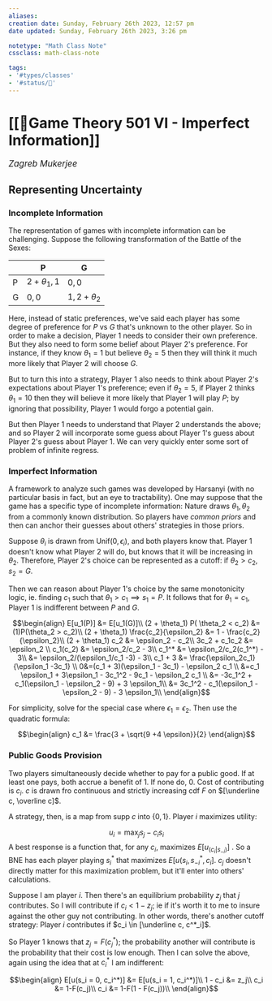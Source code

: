 ```yaml
---
aliases:
creation date: Sunday, February 26th 2023, 12:57 pm
date updated: Sunday, February 26th 2023, 3:26 pm

notetype: "Math Class Note"
cssclass: math-class-note

tags: 
- '#types/classes'
- '#status/🚧'
---
```


# [[🚧Game Theory 501 VI - Imperfect Information]]
<span style = "font-size:120%"><i >Zagreb Mukerjee </i></span>


## Representing Uncertainty

### Incomplete Information

The representation of games with incomplete information can be challenging. Suppose the following transformation of the Battle of the Sexes: 

|     | P               | G     |
| --- | --------------- | ----- |
| P   | $2 + \theta_1, 1$ | $0,0$ |
| G   | $0,0$           | $1, 2 + \theta_2$      |


Here, instead of static preferences, we've said each player has some degree of preference for $P$ vs $G$ that's unknown to the other player. So in order to make a decision, Player $1$ needs to consider their own preference. But they also need to form some belief about Player 2's preference. For instance, if they know $\theta_1 = 1$ but believe $\theta_2 = 5$ then they will think it much more likely that Player $2$ will choose $G$.

But to turn this into a strategy, Player $1$ also needs to think about Player $2$'s expectations about Player $1$'s preference; even if $\theta_2 = 5$, if Player $2$ thinks $\theta_1 = 10$ then they will believe it more likely that Player $1$ will play $P$; by ignoring that possibility, Player $1$ would forgo a potential gain. 

But then Player $1$ needs to understand that Player $2$ understands the above; and so Player $2$ will incorporate some guess about Player $1$'s guess about Player $2$'s guess about Player $1$. We can very quickly enter some sort of problem of infinite regress.

### Imperfect Information

A framework to analyze such games was developed by Harsanyi (with no particular basis in fact, but an eye to tractability). One may suppose that the game has a specific type of incomplete information: Nature draws $\theta_1, \theta_2$ from a commonly known distribution. So players have *common priors* and then can anchor their guesses about others' strategies in those priors. 

Suppose $\theta_i$ is drawn from $\text{Unif}(0, \epsilon_i)$, and both players know that. Player $1$ doesn't know what Player $2$ will do, but knows that it will be increasing in $\theta_2$. Therefore, Player $2$'s choice can be represented as a cutoff: if $\theta_2 > c_2$, $s_2 = G$.  

Then we can reason about Player $1$'s choice by the same monotonicity logic, ie. finding $c_1$ such that $\theta_1 > c_1 \implies s_1 = P$. It follows that for $\theta_1 = c_1$, Player $1$ is indifferent between $P$ and $G$.

$$\begin{align}
E[u_1(P)] &= E[u_1(G)]\\
(2 + \theta_1) P( \theta_2 < c_2) &= (1)P(\theta_2 > c_2)\\
(2 + \theta_1) \frac{c_2}{\epsilon_2} &= 1 - \frac{c_2}{\epsilon_2}\\
(2 + \theta_1) c_2 &= \epsilon_2 - c_2\\
3c_2 + c_1c_2  &= \epsilon_2 \\
c_1(c_2) &= \epsilon_2/c_2 - 3\\
c_1^* &=  \epsilon_2/c_2(c_1^*) - 3\\
&=  \epsilon_2/(\epsilon_1/c_1 -3) - 3\\
c_1 + 3 &= \frac{\epsilon_2c_1}{\epsilon_1 -3c_1} \\
0&=(c_1 + 3)(\epsilon_1 - 3c_1) - \epsilon_2 c_1 \\
&=c_1 \epsilon_1  + 3\epsilon_1 - 3c_1^2 - 9c_1 - \epsilon_2 c_1 \\
&= -3c_1^2 + c_1(\epsilon_1 - \epsilon_2 - 9) + 3 \epsilon_1\\
&= 3c_1^2 - c_1(\epsilon_1 - \epsilon_2 - 9) - 3 \epsilon_1\\
\end{align}$$

For simplicity, solve for the special case where $\epsilon_1 = \epsilon_2$. Then use the quadratic formula: 

$$\begin{align}
c_1 &= \frac{3 + \sqrt{9 +4 \epsilon}}{2}
\end{align}$$

### Public Goods Provision

Two players simultaneously decide whether to pay for a public good. If at least one pays, both accrue a benefit of $1$. If none do, $0$. Cost of contributing is $c_i$. $c$ is drawn fro continuous and strictly increasing cdf $F$ on $[\underline c, \overline c]$. 

A strategy, then, is a map from $\text{supp} \; c$ into $\{0,1\}$. Player $i$ maximizes utility: 

$$ u_i = \max_j s_j - c_i s_i$$
A best response is a function that, for any $c_i$, maximizes $E[u_(c_i|s_{-i})]$ . So a BNE has each player playing $s_i^*$ that maximizes $E[u(s_i, s_{-i}^*, c_i]$. $c_j$ doesn't directly matter for this maximization problem, but it'll enter into others' calculations. 

Suppose I am player $i$. Then there's an equilibrium probability $z_j$ that $j$ contributes. So I will contribute if $c_i < 1- z_j$; ie if it's worth it to me to insure against the other guy not contributing. In other words, there's another cutoff strategy: Player $i$ contributes if $c_i \in [\underline c, c^*_i]$. 

So Player $1$ knows that $z_j = F(c_j^*)$; the probability another will contribute is the probability that their cost is low enough. Then I can solve the above, again using the idea that at $c_i^*$ I am indifferent:

$$\begin{align}
E[u(s_i = 0, c_i^*)] &= E[u(s_i = 1, c_i^*)]\\
1 - c_i &= z_j\\
c_i &= 1-F(c_j)\\
c_i &= 1-F(1 - F(c_j))\\
\end{align}$$

